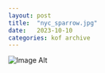 ```yaml
---
layout:	post
title:	"nyc_sparrow.jpg"
date:	2023-10-10
categories:	kof archive
---
```


![Image Alt](https://k0f.github.io/assets/nyc_sparrow.jpg)